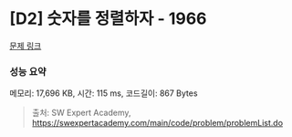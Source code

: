 # [D2] 숫자를 정렬하자 - 1966 

[문제 링크](https://swexpertacademy.com/main/code/problem/problemDetail.do?contestProbId=AV5PrmyKAWEDFAUq) 

### 성능 요약

메모리: 17,696 KB, 시간: 115 ms, 코드길이: 867 Bytes



> 출처: SW Expert Academy, https://swexpertacademy.com/main/code/problem/problemList.do